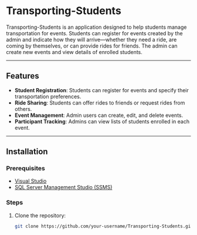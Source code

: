# Transporting-Students

Transporting-Students is an application designed to help students manage transportation for events. Students can register for events created by the admin and indicate how they will arrive—whether they need a ride, are coming by themselves, or can provide rides for friends. The admin can create new events and view details of enrolled students.

---

## Features

- **Student Registration**: Students can register for events and specify their transportation preferences.
- **Ride Sharing**: Students can offer rides to friends or request rides from others.
- **Event Management**: Admin users can create, edit, and delete events.
- **Participant Tracking**: Admins can view lists of students enrolled in each event.

---

## Installation

### Prerequisites

- [Visual Studio](https://visualstudio.microsoft.com/)
- [SQL Server Management Studio (SSMS)](https://learn.microsoft.com/en-us/sql/ssms/download-sql-server-management-studio-ssms)

### Steps

1. Clone the repository:

   ```bash
   git clone https://github.com/your-username/Transporting-Students.git
